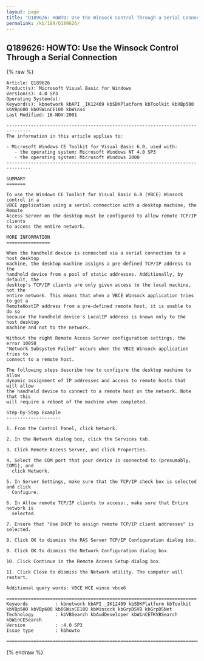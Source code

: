 ```yaml
---
layout: page
title: "Q189626: HOWTO: Use the Winsock Control Through a Serial Connection"
permalink: /kb/189/Q189626/
---
```


## Q189626: HOWTO: Use the Winsock Control Through a Serial Connection

{% raw %}

	Article: Q189626
	Product(s): Microsoft Visual Basic for Windows
	Version(s): 4.0 SP3
	Operating System(s): 
	Keyword(s): kbnetwork kbAPI _IK12469 kbSDKPlatform kbToolkit kbVBp500 kbVBp600 kbOSWinCE100 kbWinso
	Last Modified: 16-NOV-2001
	
	-------------------------------------------------------------------------------
	The information in this article applies to:
	
	- Microsoft Windows CE Toolkit for Visual Basic 6.0, used with:
	   - the operating system: Microsoft Windows NT 4.0 SP3 
	   - the operating system: Microsoft Windows 2000 
	-------------------------------------------------------------------------------
	
	SUMMARY
	=======
	
	To use the Windows CE Toolkit for Visual Basic 6.0 (VBCE) Winsock control in a
	VBCE application using a serial connection with a desktop machine, the Remote
	Access Server on the desktop must be configured to allow remote TCP/IP clients
	to access the entire network.
	
	MORE INFORMATION
	================
	
	When the handheld device is connected via a serial connection to a host desktop
	machine, the desktop machine assigns a pre-defined TCP/IP address to the
	handheld device from a pool of static addresses. Additionally, by default, the
	desktop's TCP/IP clients are only given access to the local machine, not the
	entire network. This means that when a VBCE Winsock application tries to get a
	RemoteHostIP address from a pre-defined remote host, it is unable to do so
	because the handheld device's LocalIP address is known only to the host desktop
	machine and not to the network.
	
	Without the right Remote Access Server configuration settings, the error 10050
	"Network Subsystem Failed" occurs when the VBCE Winsock application tries to
	connect to a remote host.
	
	The following steps describe how to configure the desktop machine to allow
	dynamic assignment of IP addresses and access to remote hosts that will allow
	the handheld device to connect to a remote host on the network. Note that this
	will require a reboot of the machine when completed.
	
	Step-by-Step Example
	--------------------
	
	1. From the Control Panel, click Network.
	
	2. In the Network dialog box, click the Services tab.
	
	3. Click Remote Access Server, and click Properties.
	
	4. Select the COM port that your device is connected to (presumably, COM1), and
	  click Network.
	
	5. In Server Settings, make sure that the TCP/IP check box is selected and click
	  Configure.
	
	6. In Allow remote TCP/IP clients to access:, make sure that Entire network is
	  selected.
	
	7. Ensure that "Use DHCP to assign remote TCP/IP client addresses" is selected.
	
	8. Click OK to dismiss the RAS Server TCP/IP Configuration dialog box.
	
	9. Click OK to dismiss the Network Configuration dialog box.
	
	10. Click Continue in the Remote Access Setup dialog box.
	
	11. Click Close to dismiss the Network utility. The computer will restart.
	
	Additional query words: VBCE WCE wince vbce6
	
	======================================================================
	Keywords          : kbnetwork kbAPI _IK12469 kbSDKPlatform kbToolkit kbVBp500 kbVBp600 kbOSWinCE100 kbWinsock kbGrpDSVB kbGrpDSNet 
	Technology        : kbVBSearch kbAudDeveloper kbWinCETKVBSearch kbWinCESearch
	Version           : :4.0 SP3
	Issue type        : kbhowto
	
	=============================================================================
	

{% endraw %}
